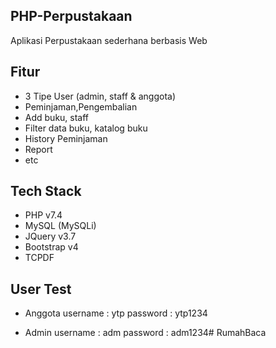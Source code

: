 ## PHP-Perpustakaan
Aplikasi Perpustakaan sederhana berbasis Web

## Fitur
- 3 Tipe User (admin, staff & anggota)
- Peminjaman,Pengembalian
- Add buku, staff
- Filter data buku, katalog buku
- History Peminjaman
- Report
- etc

## Tech Stack
- PHP v7.4
- MySQL (MySQLi)
- JQuery v3.7
- Bootstrap v4
- TCPDF

## User Test
- Anggota
    username	: ytp
    password    : ytp1234

- Admin
    username	: adm
    password    : adm1234# RumahBaca
